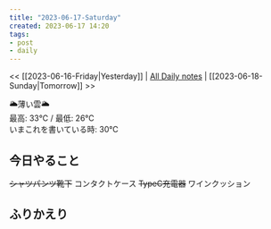```yaml
---
title: "2023-06-17-Saturday"
created: 2023-06-17 14:20
tags:
- post
- daily
---
```


<< [[2023-06-16-Friday|Yesterday]] | [All Daily notes](/tags/daily) | [[2023-06-18-Sunday|Tomorrow]] >>

🌥️薄い雲🌥️  
最高: 33℃ / 最低: 26℃  
いまこれを書いている時: 30℃

## 今日やること

~~シャツパンツ靴下~~
コンタクトケース
~~TypeC充電器~~
ワインクッション
## ふりかえり